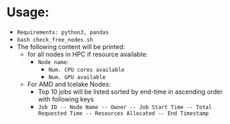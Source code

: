# Usage:
- `Requirements: python3, pandas`
- `bash check_free_nodes.sh`
- The following content will be printed:
    - for all nodes in HPC if resource available:
        - `Node name`:
            - `Num. CPU cores available`
            - `Num. GPU available`
    - For AMD and Icelake Nodes:
        - Top 10 jobs will be listed sorted by end-time in ascending order with following keys
        - `Job ID -- Node Name -- Owner -- Job Start Time -- Total Requested Time -- Resources Allocated -- End Timestamp`
